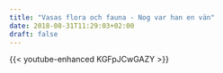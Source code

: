 ```yaml
---
title: "Vasas flora och fauna - Nog var han en vän"
date: 2018-08-31T11:29:03+02:00
draft: false
---
```


{{< youtube-enhanced KGFpJCwGAZY >}}
